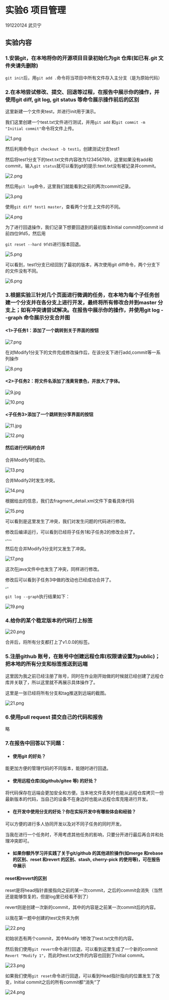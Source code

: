 # 实验6 项目管理

191220124 武贝宁



## 实验内容

### 1.安装git，在本地将你的开源项目目录初始化为git 仓库(如已有.git 文件夹请先删除)

`git init`后，用`git add .`命令将当项目中所有文件存入主分支（是为原始代码）

### 2.在本地尝试修改、提交、回退等过程，在报告中展示你的操作，并使用git diff, git log, git status 等命令展示操作前后的区别

这里新建一个文件夹test，并进行init用于演示。

我们这里创建一个test.txt文件进行测试，并用`git add` 和`git commit -m "Initial commit"`命令将文件上传。

![1.png](https://github.com/Baykin5/NJU-SE2021-autumn-Lab6/blob/main/Report/191220124-%E6%AD%A6%E8%B4%9D%E5%AE%81/ref/1.png?raw=true)

然后利用命令`git checkout -b test1`，创建测试分支test1

然后将test1分支下的text.txt文件内容改为123456789，这里如果没有add和commit，输入`git status`就可以看到git的提示:text.txt没有被记录并commit。

![2.png](https://github.com/Baykin5/NJU-SE2021-autumn-Lab6/blob/main/Report/191220124-%E6%AD%A6%E8%B4%9D%E5%AE%81/ref/2.png?raw=true)

然后用`git log`命令，这里我们就能看到之前的两次commit记录。

![3.png](https://github.com/Baykin5/NJU-SE2021-autumn-Lab6/blob/main/Report/191220124-%E6%AD%A6%E8%B4%9D%E5%AE%81/ref/3.png?raw=true)

使用`git diff test1 master`，查看两个分支上文件的不同。

![4.png](https://github.com/Baykin5/NJU-SE2021-autumn-Lab6/blob/main/Report/191220124-%E6%AD%A6%E8%B4%9D%E5%AE%81/ref/4.png?raw=true)

为了进行回退操作，我们记录下想要回退到的最初版本Initial commit的commit id前四位9fd5，然后用

`git reset --hard 9fd5`进行版本回退。

![5.png](https://github.com/Baykin5/NJU-SE2021-autumn-Lab6/blob/main/Report/191220124-%E6%AD%A6%E8%B4%9D%E5%AE%81/ref/5.png?raw=true)

可以看到，test1分支已经回到了最初的版本，再次使用git diff命令，两个分支下的文件没有不同。

![6.png](https://github.com/Baykin5/NJU-SE2021-autumn-Lab6/blob/main/Report/191220124-%E6%AD%A6%E8%B4%9D%E5%AE%81/ref/6.png?raw=true)



### 3.根据实验三针对几个页面进行微调的任务，在本地为每个子任务创建一个分支并在各分支上进行开发，最终将所有修改合并到master 分支上；如有冲突请尝试解决。在报告中展示你的操作，并使用git log --graph 命令展示分支合并图

#### <1>子任务1：添加了一个跳转到关于界面的按钮

![7.png](https://github.com/Baykin5/NJU-SE2021-autumn-Lab6/blob/main/Report/191220124-%E6%AD%A6%E8%B4%9D%E5%AE%81/ref/7.jpg?raw=true)

在对Modify1分支下的文件完成修改操作后，在该分支下进行add,commit等一系列操作

![8.png](https://github.com/Baykin5/NJU-SE2021-autumn-Lab6/blob/main/Report/191220124-%E6%AD%A6%E8%B4%9D%E5%AE%81/ref/8.png?raw=true)

#### <2>子任务2：将文件名添加了浅黄背景色，并放大了字体。

![9.jpg](https://github.com/Baykin5/NJU-SE2021-autumn-Lab6/blob/main/Report/191220124-%E6%AD%A6%E8%B4%9D%E5%AE%81/ref/9.jpg?raw=true)

![10.png](https://github.com/Baykin5/NJU-SE2021-autumn-Lab6/blob/main/Report/191220124-%E6%AD%A6%E8%B4%9D%E5%AE%81/ref/10.png?raw=true)

#### <子任务3>添加了一个跳转到分享界面的按钮

![11.jpg](https://github.com/Baykin5/NJU-SE2021-autumn-Lab6/blob/main/Report/191220124-%E6%AD%A6%E8%B4%9D%E5%AE%81/ref/11.jpg?raw=true)

![12.png](https://github.com/Baykin5/NJU-SE2021-autumn-Lab6/blob/main/Report/191220124-%E6%AD%A6%E8%B4%9D%E5%AE%81/ref/12.png?raw=true)



#### 然后进行代码的合并

合并Modify1时成功。

![13.png](https://github.com/Baykin5/NJU-SE2021-autumn-Lab6/blob/main/Report/191220124-%E6%AD%A6%E8%B4%9D%E5%AE%81/ref/13.png?raw=true)

合并Modify2时发生冲突。

![14.png](https://github.com/Baykin5/NJU-SE2021-autumn-Lab6/blob/main/Report/191220124-%E6%AD%A6%E8%B4%9D%E5%AE%81/ref/14.png?raw=true)

根据给出的信息，我们去fragment_detail.xml文件下查看具体代码

![15.png](https://github.com/Baykin5/NJU-SE2021-autumn-Lab6/blob/main/Report/191220124-%E6%AD%A6%E8%B4%9D%E5%AE%81/ref/15.png?raw=true)

可以看到是这里发生了冲突，我们对发生问题的代码进行修改。

修改后编译运行，可以看到已经将子任务1和子任务2的修改合并了。

<img src="https://github.com/Baykin5/NJU-SE2021-autumn-Lab6/blob/main/Report/191220124-%E6%AD%A6%E8%B4%9D%E5%AE%81/ref/16.png?raw=true" alt="16.png" style="zoom: 33%;" />



然后在合并Modify3分支时又发生了冲突。

![17.png](https://github.com/Baykin5/NJU-SE2021-autumn-Lab6/blob/main/Report/191220124-%E6%AD%A6%E8%B4%9D%E5%AE%81/ref/17.png?raw=true)

这次在java文件中也发生了冲突，同样进行修改。

修改后可以看到子任务3中做的改动也已经成功合并了。

<img src="https://github.com/Baykin5/NJU-SE2021-autumn-Lab6/blob/main/Report/191220124-%E6%AD%A6%E8%B4%9D%E5%AE%81/ref/18.png?raw=true" alt="18" style="zoom: 33%;" />

`git log --graph`执行结果如下：

![19.png](https://github.com/Baykin5/NJU-SE2021-autumn-Lab6/blob/main/Report/191220124-%E6%AD%A6%E8%B4%9D%E5%AE%81/ref/19.png?raw=true)

### 4.给你的某个稳定版本的代码打上标签

![20.png](https://github.com/Baykin5/NJU-SE2021-autumn-Lab6/blob/main/Report/191220124-%E6%AD%A6%E8%B4%9D%E5%AE%81/ref/20.png?raw=true)

合并后，将所有分支都打上了v1.0.0的标签。

### 5.注册github 账号，在账号中创建远程仓库(权限请设置为public)；把本地的所有分支和标签推送到远端

这里因为我之前已经注册了账号，同时在作业刚开始做的时候就已经创建了远程仓库并关联了，所以这里就不再展示具体操作了。

这里是一张已经将所有分支和tag推送到远端的截图。

![21.png](https://github.com/Baykin5/NJU-SE2021-autumn-Lab6/blob/main/Report/191220124-%E6%AD%A6%E8%B4%9D%E5%AE%81/ref/21.png?raw=true)

### 6.使用pull request 提交自己的代码和报告

略

### 7.在报告中回答以下问题：

- #### 使用git 的好处？

能更加方便的管理代码的不同版本，能随时进行回退。

- #### 使用远程仓库(如github/gitee 等) 的好处？

将代码保存在远端会更加安全和方便。当本地文件丢失时也能从远程仓库拷贝一份最新版本的代码，当自己的设备不在身边时也能从远程仓库克隆进行开发。

- #### 在开发中使用分支的好处？你在实际开发中有哪些体会和经验？

可以方便的进行多人协同开发以及对不同子任务的同时开发。

当我在进行一个任务时，不用考虑其他任务的影响，只要分开进行最后再合并和处理冲突即可。

- #### 如果你额外学习并实践了关于git/github 的其他进阶操作(如merge 和rebase 的区别、reset 和revert 的区别、stash, cherry-pick 的使用等)，可在报告中展示

#### reset和revert的区别

reset是将head指针直接指向之前的某一次commit，之后的commit会消失（当然还是能够恢复的，但是log里已经看不到了）

revert则是创建一次新的commit，其中的内容是之前某一次commit后的内容。

以我在第一题中创建的test文件夹为例



![22.png](https://github.com/Baykin5/NJU-SE2021-autumn-Lab6/blob/main/Report/191220124-%E6%AD%A6%E8%B4%9D%E5%AE%81/ref/22.png?raw=true)

初始状态有两个commit，其中Modify 1修改了test.txt文件的内容。

然后我们使用`git revert`命令进行回退，可以看到这里生成了一个新的commit` Revert "Modify 1"`，而此时test.txt文件的内容也回到了Initial commit。

![23.png](https://github.com/Baykin5/NJU-SE2021-autumn-Lab6/blob/main/Report/191220124-%E6%AD%A6%E8%B4%9D%E5%AE%81/ref/23.png?raw=true)

如果我们使用`git reset`命令进行回退，可以看到Head指针指向的位置发生了改变，Initial commit之后的所有commit都“消失“了

![24.png](https://github.com/Baykin5/NJU-SE2021-autumn-Lab6/blob/main/Report/191220124-%E6%AD%A6%E8%B4%9D%E5%AE%81/ref/24.png?raw=true)



